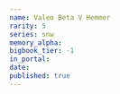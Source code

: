 ```yaml
---
name: Valeo Beta V Hemmer
rarity: 5
series: snw
memory_alpha:
bigbook_tier: -1
in_portal:
date:
published: true
---
```



